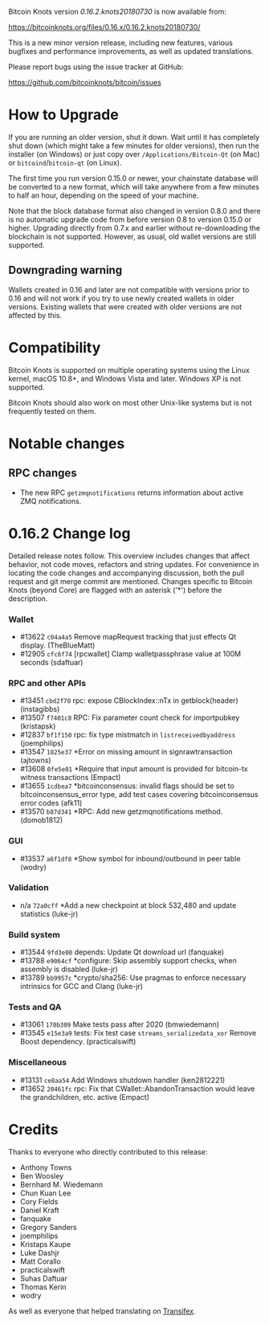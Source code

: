 Bitcoin Knots version *0.16.2.knots20180730* is now available from:

  <https://bitcoinknots.org/files/0.16.x/0.16.2.knots20180730/>

This is a new minor version release, including new features, various bugfixes
and performance improvements, as well as updated translations.

Please report bugs using the issue tracker at GitHub:

  <https://github.com/bitcoinknots/bitcoin/issues>

How to Upgrade
==============

If you are running an older version, shut it down. Wait until it has completely
shut down (which might take a few minutes for older versions), then run the
installer (on Windows) or just copy over `/Applications/Bitcoin-Qt` (on Mac)
or `bitcoind`/`bitcoin-qt` (on Linux).

The first time you run version 0.15.0 or newer, your chainstate database will be converted to a
new format, which will take anywhere from a few minutes to half an hour,
depending on the speed of your machine.

Note that the block database format also changed in version 0.8.0 and there is no
automatic upgrade code from before version 0.8 to version 0.15.0 or higher. Upgrading
directly from 0.7.x and earlier without re-downloading the blockchain is not supported.
However, as usual, old wallet versions are still supported.

Downgrading warning
-------------------

Wallets created in 0.16 and later are not compatible with versions prior to 0.16
and will not work if you try to use newly created wallets in older versions. Existing
wallets that were created with older versions are not affected by this.

Compatibility
==============

Bitcoin Knots is supported on multiple operating systems using the Linux kernel,
macOS 10.8+, and Windows Vista and later. Windows XP is not supported.

Bitcoin Knots should also work on most other Unix-like systems but is not
frequently tested on them.

Notable changes
===============

RPC changes
-----------

- The new RPC `getzmqnotifications` returns information about active ZMQ
  notifications.

0.16.2 Change log
=================

Detailed release notes follow. This overview includes changes that affect
behavior, not code moves, refactors and string updates. For convenience in
locating the code changes and accompanying discussion, both the pull request
and git merge commit are mentioned. Changes specific to Bitcoin Knots (beyond
Core) are flagged with an asterisk ('*') before the description.

### Wallet
- #13622 `c04a4a5` Remove mapRequest tracking that just effects Qt display. (TheBlueMatt)
- #12905 `cfc6f74` [rpcwallet] Clamp walletpassphrase value at 100M seconds (sdaftuar)

### RPC and other APIs
- #13451 `cbd2f70` rpc: expose CBlockIndex::nTx in getblock(header) (instagibbs)
- #13507 `f7401c8` RPC: Fix parameter count check for importpubkey (kristapsk)
- #12837 `bf1f150` rpc: fix type mistmatch in `listreceivedbyaddress` (joemphilips)
- #13547 `1825e37` *Error on missing amount in signrawtransaction (ajtowns)
- #13608 `0fe5e01` *Require that input amount is provided for bitcoin-tx witness transactions (Empact)
- #13655 `1cdbea7` *bitcoinconsensus: invalid flags should be set to bitcoinconsensus_error type, add test cases covering bitcoinconsensus error codes (afk11)
- #13570 `b87d341` *RPC: Add new getzmqnotifications method. (domob1812)

### GUI
- #13537 `a6f1df8` *Show symbol for inbound/outbound in peer table (wodry)

### Validation
- n/a    `72a0cff` *Add a new checkpoint at block 532,480 and update statistics (luke-jr)

### Build system
- #13544 `9fd3e00` depends: Update Qt download url (fanquake)
- #13788 `e9064cf` *configure: Skip assembly support checks, when assembly is disabled (luke-jr)
- #13789 `bb9957c` *crypto/sha256: Use pragmas to enforce necessary intrinsics for GCC and Clang (luke-jr)

### Tests and QA
- #13061 `170b309` Make tests pass after 2020 (bmwiedemann)
- #13545 `e15e3a9` tests: Fix test case `streams_serializedata_xor` Remove Boost dependency. (practicalswift)

### Miscellaneous
- #13131 `ce8aa54` Add Windows shutdown handler (ken2812221)
- #13652 `20461fc` rpc: Fix that CWallet::AbandonTransaction would leave the grandchildren, etc. active (Empact)

Credits
=======

Thanks to everyone who directly contributed to this release:

- Anthony Towns
- Ben Woosley
- Bernhard M. Wiedemann
- Chun Kuan Lee
- Cory Fields
- Daniel Kraft
- fanquake
- Gregory Sanders
- joemphilips
- Kristaps Kaupe
- Luke Dashjr
- Matt Corallo
- practicalswift
- Suhas Daftuar
- Thomas Kerin
- wodry

As well as everyone that helped translating on [Transifex](https://www.transifex.com/projects/p/bitcoin/).
